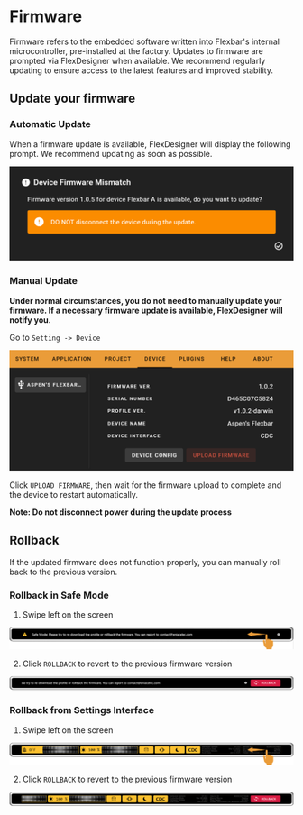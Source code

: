 # Firmware

Firmware refers to the embedded software written into Flexbar's internal microcontroller, pre-installed at the factory. Updates to firmware are prompted via FlexDesigner when available. We recommend regularly updating to ensure access to the latest features and improved stability.

## Update your firmware

### Automatic Update

When a firmware update is available, FlexDesigner will display the following prompt. We recommend updating as soon as possible.

![1743988092470](image/firmware/1743988092470.png)

### Manual Update

**Under normal circumstances, you do not need to manually update your firmware. If a necessary firmware update is available, FlexDesigner will notify you.**

Go to `Setting -> Device`

![1743984789282](image/firmware/1743984789282.png)

Click `UPLOAD FIRMWARE`, then wait for the firmware upload to complete and the device to restart automatically.

**Note: Do not disconnect power during the update process**

## Rollback

If the updated firmware does not function properly, you can manually roll back to the previous version.

### Rollback in Safe Mode

1. Swipe left on the screen

![1743988771303](image/firmware/1743988771303.png)

2. Click `ROLLBACK` to revert to the previous firmware version

![1743988710621](image/firmware/1743988710621.png)

### Rollback from Settings Interface

1. Swipe left on the screen

![1743990519882](image/firmware/1743990519882.png)

2. Click `ROLLBACK` to revert to the previous firmware version

![1743990587111](image/firmware/1743990587111.png)
